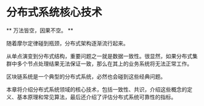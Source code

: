 # 分布式系统核心技术

** 万法皆空，因果不空。 **

随着摩尔定律碰到瓶颈，分布式架构逐渐流行起来。

从单点演变到分布式结构，重要问题之一就是数据一致性。很显然，如果分布式集群中多个节点处理结果无法保证一致，那么在其上的业务系统将无法正常工作。

区块链系统是一个典型的分布式系统，必然也会碰到这些经典问题。

本章将介绍分布式系统领域的核心技术，包括一致性、共识，介绍这些概念的定义、基本原理和常见算法，最后还介绍了评估分布式系统可靠性的指标。
